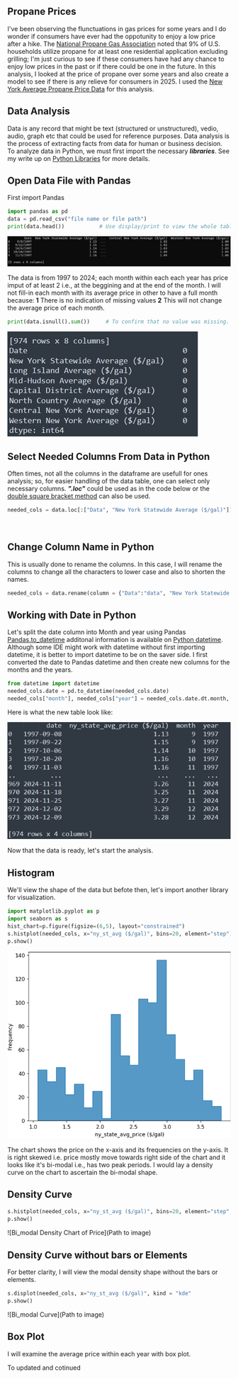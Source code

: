 ## Propane Prices
I've been observing the flunctuations in gas prices for some years and I do wonder if consumers have ever had the oppotunity to enjoy a low price after a hike. The [National Propane Gas Association](https://www.npga.org/news-resources/2020-residential-energy-consumption-survey-recs/) noted that 9% of U.S. households utilize propane for at least one residential application excluding grilling; I'm just curious to see if these consumers have had any chance to enjoy low prices in the past or if there could be one in the future. In this analysis, I looked at the price of propane over some years and also create a model to see if there is any relieve for consumers in 2025. 
I used the [New York Average Propane Price Data](https://catalog.data.gov/dataset/average-residential-retail-propane-prices-by-region-beginning-1997-4888e) for this analysis.

## Data Analysis
Data is any record that might be text (structured or unstructured), vedio, audio, graph etc that could be used for reference purposes. Data analysis is the process of extracting facts from data for human or business decision. 
To analyze data in Python, we must first import the necessary ***libraries***. See my write up on [Python Libraries](https://github.com/dataglyder/Basic-Python-Libraries.io) for more details.

## Open Data File with Pandas
First import Pandas
``` Python
import pandas as pd        
data = pd.read_csv("file name or file path")
print(data.head())           # Use display/print to view the whole table or display/print(data.head()) to view first 5 rows.
```
![first five rows](https://github.com/dataglyder/Propane-Prices.io/blob/main/head.png)

The data is from 1997 to 2024; each month within each each year has price imput of at least 2 i.e., at the beggining and at the end of the month. I will not fill-in each month with its average price in other to have a full month because:
**1** There is no indication of missing values
**2** This will not change the average price of each month.

```Python
print(data.isnull().sum())     # To confirm that no value was missing.
```
![confirm empty data](https://github.com/dataglyder/Propane-Prices.io/blob/main/isnul.png)

## Select Needed Columns From Data in Python
Often times, not all the columns in the dataframe are usefull for ones analysis; so, for easier handling of the data table, one can select only necessary columns. ***".loc"*** could be used as in the code below or the [double square bracket method](https://pandas.pydata.org/docs/user_guide/indexing.html) can also be used. 
``` Python
needed_cols = data.loc[:["Data", "New York Statewide Average ($/gal)"]] # ":" selected all the rows and "Data" and
                                                                          # "New York Statewide Average ($/gal)"   
                                                                             # were the columns selected.
```
## Change Column Name in Python
This is usually done to rename the columns. In this case, I will rename the columns to change all the characters to lower case and also to shorten the names.
``` Python
needed_cols = data.rename(column = {"Data":"data", "New York Statewide Average ($/gal)":"ny_st_avg ($/gal)"}]
```
## Working with Date in Python
Let's split the date column into Month and year using Pandas [Pandas.to_datetime](https://pandas.pydata.org/docs/reference/api/pandas.to_datetime.html) additonal information is available on  [Python datetime](https://docs.python.org/3/library/datetime.html#module-datetime). Although some IDE might work with datetime without first importing datetime, it is better to import datetime to be on the saver side.
I first converted the date to Pandas datetime and then create new columns for the months and the years.
``` Python
from datetime import datetime
needed_cols.date = pd.to_datetime(needed_cols.date)
needed_cols["month"], needed_cols["year"] = needed_cols.date.dt.month, needed_cols.date.dt.month
```
Here is what the new table look  like:

![Cleaned tabled](https://github.com/dataglyder/Propane-Prices.io/blob/main/cleaned_table.png)

Now that the data is ready, let's start the analysis.
## Histogram
We'll view the shape of the data but befote then, let's import another library for visualization. 
``` Python
import matplotlib.pyplot as p
import seaborn as s
hist_chart=p.figure(figsize=(6,5), layout="constrained")
s.histplot(needed_cols, x="ny_st_avg ($/gal)", bins=20, element="step")
p.show()
```
![Histogram of Average Price Between 1997 to 2024](https://github.com/dataglyder/Propane-Prices.io/blob/main/Hist_of_data.png)

The chart shows the price on the x-axis and its frequencies on the y-axis. It is right  skewed i.e. price mostly move towards right side of the chart and it looks like it's bi-modal i.e., has two peak periods. I would lay a density curve on the chart to ascertain the bi-modal shape.
## Density Curve
``` Python
s.histplot(needed_cols, x="ny_st_avg ($/gal)", bins=20, element="step", kde=True)
p.show()
```
![Bi_modal Density Chart of Price](Path to image)
## Density Curve without bars or Elements
For better clarity, I will view the modal density shape without the bars or elements.
``` Python
s.displot(needed_cols, x="ny_st_avg ($/gal)", kind = "kde"
p.show()
```
![Bi_modal Curve](Path to image)

## Box Plot
I will examine the average price within each year with box plot.



To updated and cotinued
 



